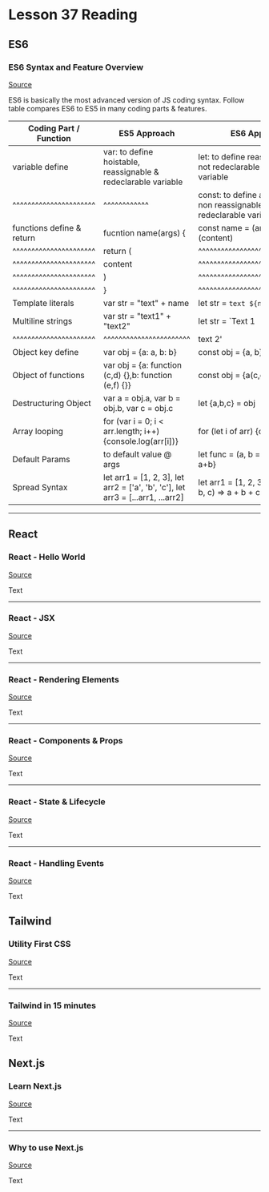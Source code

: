 # Lesson 37 Reading

## ES6

### ES6 Syntax and Feature Overview

[Source](https://www.taniarascia.com/es6-syntax-and-feature-overview/)

ES6 is basically the most advanced version of JS coding syntax. Follow table compares ES6 to ES5 in many coding parts & features.

| Coding Part / Function | ES5 Approach | ES6 Approach |
| ---------------------- | ------------ | ------------ |
| variable define        | var: to define hoistable, reassignable & redeclarable variable | let: to define reassignable but not redeclarable or hoistable variable |
| ^^^^^^^^^^^^^^^^^^^^^^ | ^^^^^^^^^^^^ | const: to define a non hoistable, non reassignable & non redeclarable variable |
| functions define & return      | fucntion name(args) {  | const name = (args) => (content) |
| ^^^^^^^^^^^^^^^^^^^^^^ |       return (         | ^^^^^^^^^^^^^^^^^^^^^^^^^^^^^^^^ |
| ^^^^^^^^^^^^^^^^^^^^^^ |         content        | ^^^^^^^^^^^^^^^^^^^^^^^^^^^^^^^^ |
| ^^^^^^^^^^^^^^^^^^^^^^ |       )                | ^^^^^^^^^^^^^^^^^^^^^^^^^^^^^^^^ |
| ^^^^^^^^^^^^^^^^^^^^^^ |     }                  | ^^^^^^^^^^^^^^^^^^^^^^^^^^^^^^^^ |
| Template literals      | var str = "text" + name | let str = `text ${name}` |
| Multiline strings      | var str = "text1" + "text2" | let str = `Text 1 |
| ^^^^^^^^^^^^^^^^^^^^^^ | ^^^^^^^^^^^^^^^^^^^^^^^ | text 2' |
| Object key define | var obj = {a: a, b: b} | const obj = {a, b} |
| Object of functions | var obj = {a: function (c,d) {},b: function (e,f) {}} | const obj = {a(c,d) {}, b(e,f) ()} |
| Destructuring Object | var a = obj.a, var b = obj.b, var c = obj.c | let {a,b,c} = obj |
| Array looping | for (var i = 0; i < arr.length; i++) {console.log(arr[i])} | for (let i of arr) {console.log(i)} |
| Default Params | to default value @ args | let func = (a, b = 2) => {return a+b} |
| Spread Syntax | let arr1 = [1, 2, 3], let arr2 = ['a', 'b', 'c'], let arr3 = [...arr1, ...arr2] | let arr1 = [1, 2, 3], let func = (a, b, c) => a + b + c |

---

## React

### React - Hello World

[Source](https://reactjs.org/docs/hello-world.html)

Text

---

### React - JSX

[Source](https://reactjs.org/docs/introducing-jsx.html)

Text

---

### React - Rendering Elements

[Source](https://reactjs.org/docs/rendering-elements.html)

Text

---

### React - Components & Props

[Source](https://reactjs.org/docs/components-and-props.html)

Text

---

### React - State & Lifecycle

[Source](https://reactjs.org/docs/state-and-lifecycle.html)

Text

---

### React - Handling Events

[Source](https://reactjs.org/docs/handling-events.html)

Text

## Tailwind

### Utility First CSS

[Source](https://tailwindcss.com/docs/utility-first)

Text

---

### Tailwind in 15 minutes

[Source](https://www.youtube.com/watch?v=6zIuAyLZPH0)

Text

## Next.js

### Learn Next.js

[Source](https://nextjs.org/learn/basics/create-nextjs-app)

Text

---

### Why to use Next.js

[Source](https://www.youtube.com/watch?v=rtgbaKBhdkk)

Text
